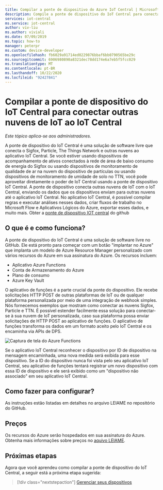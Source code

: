 ```yaml
---
title: Compilar a ponte de dispositivo do Azure IoT Central | Microsoft Docs
description: Compile a ponte de dispositivo do IoT Central para conectar outras nuvens de IoT (Sigfox, Particle, The Things Network etc.) ao aplicativo IoT Central.
services: iot-central
ms.service: iot-central
author: viv-liu
ms.author: viviali
ms.date: 07/09/2019
ms.topic: how-to
manager: peterpr
ms.custom: device-developer
ms.openlocfilehash: fb6029a91714ed0229876bbaf6bb0790565be29c
ms.sourcegitcommit: 6906980890a8321dec78dd174e6a7eb5f5fcc029
ms.translationtype: MT
ms.contentlocale: pt-BR
ms.lasthandoff: 10/22/2020
ms.locfileid: "92427841"
---
```

# <a name="build-the-iot-central-device-bridge-to-connect-other-iot-clouds-to-iot-central"></a>Compilar a ponte de dispositivo do IoT Central para conectar outras nuvens de IoT ao IoT Central

*Este tópico aplica-se aos administradores.*

A ponte de dispositivo do IoT Central é uma solução de software livre que conecta o Sigfox, Particle, The Things Network e outras nuvens ao aplicativo IoT Central. Se você estiver usando dispositivos de acompanhamento de ativos conectados à rede de área de baixo consumo de energia do Sigfox ou usando dispositivos de monitoramento de qualidade de ar na nuvem do dispositivo de partículas ou usando dispositivos de monitoramento de umidade de solo no TTN, você pode aproveitar diretamente o poder de IoT Central usando a ponte de dispositivo IoT Central. A ponte de dispositivo conecta outras nuvens de IoT com o IoT Central, enviando os dados que os dispositivos enviam para outras nuvens até o aplicativo IoT Central. No aplicativo IoT Central, é possível compilar regras e executar análises nesses dados, criar fluxos de trabalho no Microsoft Flow e Aplicativos Lógicos do Azure, exportar esses dados, e muito mais. Obter a [ponte de dispositivo IOT central](https://aka.ms/iotcentralgithubdevicebridge) do github

## <a name="what-is-it-and-how-does-it-work"></a>O que é e como funciona?
A ponte de dispositivo do IoT Central é uma solução de software livre no GitHub. Ele está pronto para começar com um botão "implantar no Azure" que implanta um modelo de Azure Resource Manager personalizado com vários recursos do Azure em sua assinatura do Azure. Os recursos incluem:
-    Aplicativo Azure Functions
-    Conta de Armazenamento do Azure
-    Plano de consumo
-    Azure Key Vault

O aplicativo de funções é a parte crucial da ponte do dispositivo. Ele recebe solicitações HTTP POST de outras plataformas de IoT ou de qualquer plataforma personalizada por meio de uma integração de webhook simples. Nós fornecemos exemplos que mostram como conectar as nuvens Sigfox, Particle e TTN. É possível estender facilmente essa solução para conectar-se à sua nuvem de IoT personalizada, caso sua plataforma possa enviar solicitações de HTTP POST ao aplicativo de funções.
O aplicativo de funções transforma os dados em um formato aceito pelo IoT Central e os encaminha via APIs de DPS.

![Captura de tela do Azure Functions](media/howto-build-iotc-device-bridge/azfunctions.png)

Se o aplicativo IoT Central reconhecer o dispositivo por ID de dispositivo na mensagem encaminhada, uma nova medida será exibida para esse dispositivo. Se a ID do dispositivo nunca foi vista pelo seu aplicativo IoT Central, seu aplicativo de funções tentará registrar um novo dispositivo com essa ID de dispositivo e ele será exibido como um "dispositivo não associado" em seu aplicativo IoT Central. 

## <a name="how-do-i-set-it-up"></a>Como fazer para configurar?
As instruções estão listadas em detalhes no arquivo LEIAME no repositório do GitHub. 

## <a name="pricing"></a>Preços
Os recursos do Azure serão hospedados em sua assinatura do Azure. Obtenha mais informações sobre preços no [aquivo LEIAME](https://aka.ms/iotcentralgithubdevicebridge).

## <a name="next-steps"></a>Próximas etapas
Agora que você aprendeu como compilar a ponte de dispositivo do IoT Central, a seguir está a próxima etapa sugerida:

> [!div class="nextstepaction"]
> [Gerenciar seus dispositivos](howto-manage-devices.md)
